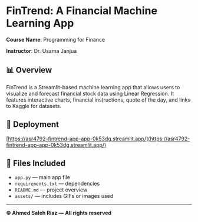 # FinTrend: A Financial Machine Learning App

**Course Name**: Programming for Finance

**Instructor**: Dr. Usama Janjua

## 📊 Overview
FinTrend is a Streamlit-based machine learning app that allows users to visualize and forecast financial stock data using Linear Regression. It features interactive charts, financial instructions, quote of the day, and links to Kaggle for datasets.

## 🔗 Deployment
[https://asr4792-fintrend-app-app-0k53dg.streamlit.app/](https://asr4792-fintrend-app-app-0k53dg.streamlit.app/)

## 📁 Files Included
- `app.py` — main app file
- `requirements.txt` — dependencies
- `README.md` — project overview
- `assets/` — includes GIFs or images used

---

**© Ahmed Saleh Riaz — All rights reserved**
